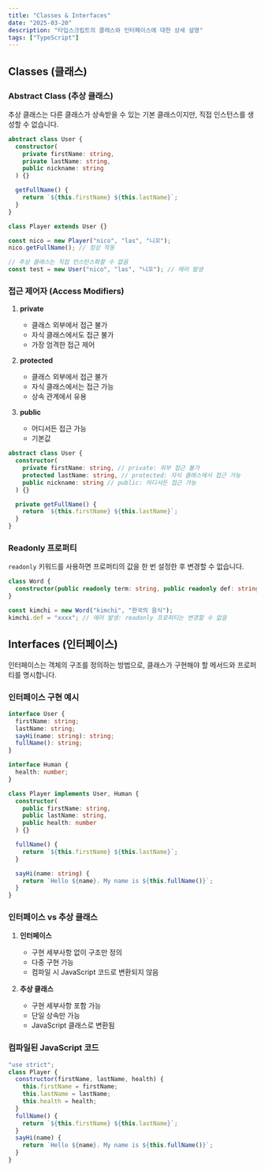 ```yaml
---
title: "Classes & Interfaces"
date: "2025-03-20"
description: "타입스크립트의 클래스와 인터페이스에 대한 상세 설명"
tags: ["TypeScript"]
---
```


## Classes (클래스)

### Abstract Class (추상 클래스)

추상 클래스는 다른 클래스가 상속받을 수 있는 기본 클래스이지만, 직접 인스턴스를 생성할 수 없습니다.

```ts
abstract class User {
  constructor(
    private firstName: string,
    private lastName: string,
    public nickname: string
  ) {}

  getFullName() {
    return `${this.firstName} ${this.lastName}`;
  }
}

class Player extends User {}

const nico = new Player("nico", "las", "니꼬");
nico.getFullName(); // 정상 작동

// 추상 클래스는 직접 인스턴스화할 수 없음
const test = new User("nico", "las", "니꼬"); // 에러 발생
```

### 접근 제어자 (Access Modifiers)

1. **private**

   - 클래스 외부에서 접근 불가
   - 자식 클래스에서도 접근 불가
   - 가장 엄격한 접근 제어

2. **protected**

   - 클래스 외부에서 접근 불가
   - 자식 클래스에서는 접근 가능
   - 상속 관계에서 유용

3. **public**
   - 어디서든 접근 가능
   - 기본값

```ts
abstract class User {
  constructor(
    private firstName: string, // private: 외부 접근 불가
    protected lastName: string, // protected: 자식 클래스에서 접근 가능
    public nickname: string // public: 어디서든 접근 가능
  ) {}

  private getFullName() {
    return `${this.firstName} ${this.lastName}`;
  }
}
```

### Readonly 프로퍼티

`readonly` 키워드를 사용하면 프로퍼티의 값을 한 번 설정한 후 변경할 수 없습니다.

```ts
class Word {
  constructor(public readonly term: string, public readonly def: string) {}
}

const kimchi = new Word("kimchi", "한국의 음식");
kimchi.def = "xxxx"; // 에러 발생: readonly 프로퍼티는 변경할 수 없음
```

## Interfaces (인터페이스)

인터페이스는 객체의 구조를 정의하는 방법으로, 클래스가 구현해야 할 메서드와 프로퍼티를 명시합니다.

### 인터페이스 구현 예시

```ts
interface User {
  firstName: string;
  lastName: string;
  sayHi(name: string): string;
  fullName(): string;
}

interface Human {
  health: number;
}

class Player implements User, Human {
  constructor(
    public firstName: string,
    public lastName: string,
    public health: number
  ) {}

  fullName() {
    return `${this.firstName} ${this.lastName}`;
  }

  sayHi(name: string) {
    return `Hello ${name}. My name is ${this.fullName()}`;
  }
}
```

### 인터페이스 vs 추상 클래스

1. **인터페이스**

   - 구현 세부사항 없이 구조만 정의
   - 다중 구현 가능
   - 컴파일 시 JavaScript 코드로 변환되지 않음

2. **추상 클래스**
   - 구현 세부사항 포함 가능
   - 단일 상속만 가능
   - JavaScript 클래스로 변환됨

### 컴파일된 JavaScript 코드

```js
"use strict";
class Player {
  constructor(firstName, lastName, health) {
    this.firstName = firstName;
    this.lastName = lastName;
    this.health = health;
  }
  fullName() {
    return `${this.firstName} ${this.lastName}`;
  }
  sayHi(name) {
    return `Hello ${name}. My name is ${this.fullName()}`;
  }
}
```
